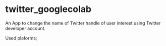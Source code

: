 # twitter_googlecolab
An App to change the name of Twitter handle of user interest using Twitter developer account.

Used plaforms;


